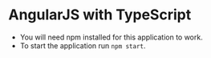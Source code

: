 # AngularJS with TypeScript

- You will need npm installed for this application to work.
- To start the application run `npm start`.